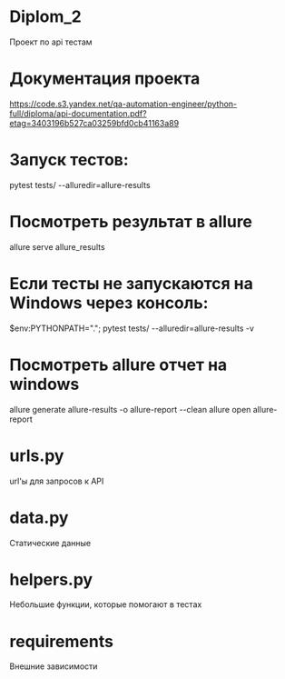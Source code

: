 # Diplom_2
Проект по api тестам

# Документация проекта
https://code.s3.yandex.net/qa-automation-engineer/python-full/diploma/api-documentation.pdf?etag=3403196b527ca03259bfd0cb41163a89

# Запуск тестов:
pytest tests/ --alluredir=allure-results

# Посмотреть результат в allure
allure serve allure_results

# Если тесты не запускаются на Windows через консоль:
$env:PYTHONPATH="."; pytest tests/ --alluredir=allure-results -v

# Посмотреть allure отчет на windows
allure generate allure-results -o allure-report --clean
allure open allure-report

# urls.py
url'ы для запросов к API

# data.py
Статические данные

# helpers.py
Небольшие функции, которые помогают в тестах

# requirements
Внешние зависимости